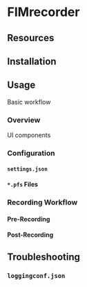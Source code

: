 # FIMrecorder
## Resources
## Installation
## Usage
Basic workflow
### Overview
UI components
### Configuration
#### `settings.json`
#### `*.pfs` Files
### Recording Workflow
#### Pre-Recording
#### Post-Recording
## Troubleshooting
### `loggingconf.json`
